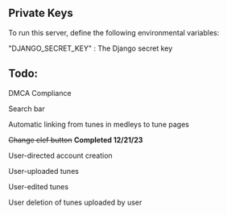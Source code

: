 ## Private Keys

To run this server, define the following environmental variables:

"DJANGO_SECRET_KEY" : The Django secret key



## Todo:


DMCA Compliance

Search bar

Automatic linking from tunes in medleys to tune pages

~~Change clef button~~ **Completed 12/21/23**

User-directed account creation

User-uploaded tunes

User-edited tunes

User deletion of tunes uploaded by user
